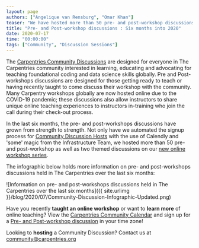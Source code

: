 ```yaml
---
layout: page
authors: ["Angelique van Rensburg", "Omar Khan"]
teaser: "We have hosted more than 50 pre- and post-workshop discussions between January and June 2020"
title: "Pre- and Post-workshop discussions : Six months into 2020"
date: 2020-07-17
time: "00:00:00"
tags: ["Community", "Discussion Sessions"]
---
```


The [Carpentries Community Discussions](https://docs.carpentries.org/topic_folders/instructor_development/community_discussions.html?) are designed for everyone in The Carpentries community interested in learning, educating and advocating for teaching foundational coding and data science skills globally. Pre and Post-workshops discussions are designed for those getting ready to teach or having recently taught to come discuss their workshop with the community. Many Carpentry workshops globally are now hosted online due to the COVID-19 pandemic; these discussions also allow instructors to share unique online teaching experiences to instructors in-training who join the call during their check-out process.

In the last six months, the pre- and post-workshops discussions have grown from strength to strength. Not only have we automated the signup process for [Community Discussion Hosts](https://docs.carpentries.org/topic_folders/instructor_development/community_discussions.html?#who-can-host) with the use of Calendly and 'some' magic from the Infrastructure Team, we hosted more than 50 pre- and post-workshop as well as two themed discussions on our [new online workshop series](https://carpentries.org/blog/2020/05/online-workshop-themed-discussions/).

The infographic below holds more information on pre- and post-workshops discussions held in The Carpentries over the last six months:

![Information on pre- and post-workshops discussions held in The Carpentries over the last six months]({{ site.urlimg }}/blog/2020/07/Community-Discussion-Infographic-Updated.png)
    

Have you recently **taught an online workshop** or want to **learn more** of online teaching?  View the [Carpentries Community Calendar](https://calendar.google.com/calendar/embed?src=oseuuoht0tvjbokgg3noh8c47g%40group.calendar.google.com) and sign up for a [Pre- and Post-workshop discussion](https://pad.carpentries.org/community-discussions) in your time zone!

Looking to **hosting** a Community Discussion? Contact us at [community@carpentries.org](mailto:community@carpentries.org)
